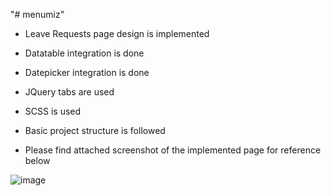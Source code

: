 "# menumiz" 
- Leave Requests page design is implemented
- Datatable integration is done
- Datepicker integration is done
- JQuery tabs are used
- SCSS is used
- Basic project structure is followed

- Please find attached screenshot of the implemented page for reference below

![image](https://github.com/user-attachments/assets/cfb2cbcf-fa2e-4010-9380-34abe7fe75e3)
